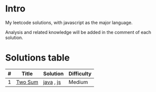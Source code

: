# Intro
My leetcode solutions, with javascript as the major language.

Analysis and related knowledge will be added in the comment of each solution.


# Solutions table
| # | Title | Solution | Difficulty |
|---| ----- | -------- | ---------- |
|1|[Two Sum](https://oj.leetcode.com/problems/two-sum/)| [java](./algorithms/twoSum/twoSum.java) , [js](./algorithms/twoSum/twoSum.js)|Medium|